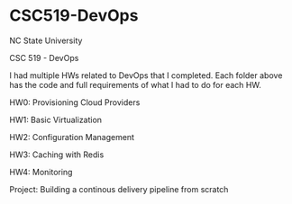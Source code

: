 # CSC519-DevOps

NC State University

CSC 519 - DevOps

I had multiple HWs related to DevOps that I completed. Each folder above has the code and full requirements of what I had to do for each HW.

HW0: Provisioning Cloud Providers

HW1: Basic Virtualization

HW2: Configuration Management

HW3: Caching with Redis

HW4: Monitoring

Project: Building a continous delivery pipeline from scratch
